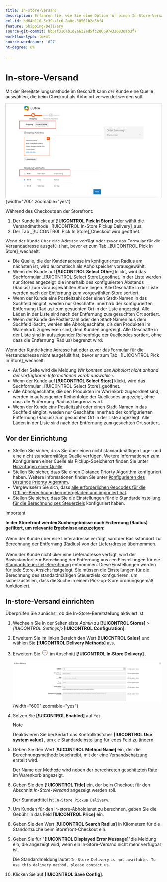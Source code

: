 ```yaml
---
title: In-store-Versand
description: Erfahren Sie, wie Sie eine Option für einen In-Store-Versand für Ihren Store einrichten.
exl-id: bd64b110-5c39-41c6-8a0c-38561b2a5bf4
feature: Shipping/Delivery
source-git-commit: 8b5af316ab1d2e632ed5fc2066974326830ab3f7
workflow-type: tm+mt
source-wordcount: '627'
ht-degree: 0%

---
```


# In-store-Versand

Mit der Bereitstellungsmethode im Geschäft kann der Kunde eine Quelle auswählen, die beim Checkout als Abholort verwendet werden soll.

![Bereitstellungsmethode im Speicher beim Checkout](./assets/luma-in-store-example.png){width="700" zoomable="yes"}

Während des Checkouts an der Storefront:

1. Der Kunde klickt auf **[!UICONTROL Pick In Store]** oder wählt die Versandmethode _[!UICONTROL In-Store Pickup Delivery]_aus.
1. Der Tab _[!UICONTROL Pick In Store]_Checkout wird geöffnet.

Wenn der Kunde über eine Adresse verfügt oder zuvor das Formular für die Versandadresse ausgefüllt hat, bevor er zum Tab _[!UICONTROL Pick In Store]_wechselt:

- Die Quelle, die der Kundenadresse im konfigurierten Radius am nächsten ist, wird automatisch als Abholspeicher vorausgewählt.
- Wenn der Kunde auf **[!UICONTROL Select Other]** klickt, wird das Suchformular _[!UICONTROL Select Store]_geöffnet. In der Liste werden nur Stores angezeigt, die innerhalb des konfigurierten Abstands (Radius) zum vorausgewählten Store liegen. Alle Geschäfte in der Liste werden nach der Entfernung zum vorgewählten Store sortiert.
- Wenn der Kunde eine Postleitzahl oder einen Stadt-Namen in das Suchfeld eingibt, werden nur Geschäfte innerhalb der konfigurierten Entfernung (Radius) zum gesuchten Ort in der Liste angezeigt. Alle Läden in der Liste sind nach der Entfernung zum gesuchten Ort sortiert.
- Wenn der Kunde die Postleitzahl oder den Stadt-Namen aus dem Suchfeld löscht, werden alle Abholgeschäfte, die den Produkten im Warenkorb zugewiesen sind, dem Kunden angezeigt. Alle Geschäfte in der Liste sind in aufsteigender Reihenfolge der Quellcodes sortiert, ohne dass die Entfernung (Radius) begrenzt wird.

Wenn der Kunde keine Adresse hat oder zuvor das Formular für die Versandadresse nicht ausgefüllt hat, bevor er zum Tab _[!UICONTROL Pick In Store]_wechselt:

- Auf der Seite wird die Meldung _Wir konnten den Abholort nicht anhand der verfügbaren Informationen vorab auswählen_.
- Wenn der Kunde auf **[!UICONTROL Select Store]** klickt, wird das Suchformular _[!UICONTROL Select Store]_geöffnet.
- Alle Abholgeschäfte, die den Produkten im Warenkorb zugeordnet sind, werden in aufsteigender Reihenfolge der Quellcodes angezeigt, ohne dass die Entfernung (Radius) begrenzt wird.
- Wenn der Kunde eine Postleitzahl oder einen Stadt-Namen in das Suchfeld eingibt, werden nur Geschäfte innerhalb der konfigurierten Entfernung (Radius) zum gesuchten Ort in der Liste angezeigt. Alle Läden in der Liste sind nach der Entfernung zum gesuchten Ort sortiert.

## Vor der Einrichtung

- Stellen Sie sicher, dass Sie über einen nicht standardmäßigen Lager und eine nicht standardmäßige Quelle verfügen. Weitere Informationen zum Konfigurieren einer Quelle als Pickup-Speicherort finden Sie unter [Hinzufügen einer Quelle](../inventory-management/sources-add.md).
- Stellen Sie sicher, dass Sie einen Distance Priority Algorithm konfiguriert haben. Weitere Informationen finden Sie unter [Konfigurieren des Distance Priority Algorithm](../inventory-management/distance-priority-algorithm.md).
- Vergewissern Sie sich, dass [alle erforderlichen Geocodes für die Offline-Berechnung heruntergeladen und importiert hat](../inventory-management/cli.md#import-geocodes).
- Stellen Sie sicher, dass Sie die Einstellungen für die [Standardeinstellung für die Berechnung des Steuerziels](../configuration-reference/sales/tax.md#default-tax-destination-calculation) konfiguriert haben.

>[!IMPORTANT]
>
>**In der Storefront werden Suchergebnisse nach Entfernung (Radius) gefiltert, um relevante Ergebnisse anzuzeigen:**<br><br>
>Wenn der Kunde über eine Lieferadresse verfügt, wird der Basisstandort zur Berechnung der Entfernung (Radius) von der Lieferadresse übernommen.<br><br>
>Wenn der Kunde nicht über eine Lieferadresse verfügt, wird der Basisstandort zur Berechnung der Entfernung aus den Einstellungen für die [Standardsteuerziel-Berechnung](../configuration-reference/sales/tax.md#default-tax-destination-calculation) entnommen. Diese Einstellungen werden für jede Store-Ansicht festgelegt. Sie müssen die Einstellungen für die Berechnung des standardmäßigen Steuerziels konfigurieren, um sicherzustellen, dass die Suche in einem Pick-up-Store ordnungsgemäß funktioniert.

## In-store-Versand einrichten

Überprüfen Sie zunächst, ob die In-Store-Bereitstellung aktiviert ist.

1. Wechseln Sie in der Seitenleiste _Admin_ zu **[!UICONTROL Stores]** > _[!UICONTROL Settings]_>**[!UICONTROL Configuration]**.

1. Erweitern Sie im linken Bereich den Wert **[!UICONTROL Sales]** und wählen Sie **[!UICONTROL Delivery Methods]** aus.

1. Erweitern Sie ![Erweiterungsauswahl](../assets/icon-display-expand.png) im Abschnitt **[!UICONTROL In-Store Delivery]** .

   ![ In-store-Bereitstellung](../configuration-reference/sales/assets/delivery-methods-in-store-delivery.png){width="600" zoomable="yes"}

1. Setzen Sie **[!UICONTROL Enabled]** auf `Yes`.

   >[!NOTE]
   >
   >Deaktivieren Sie bei Bedarf das Kontrollkästchen **[!UICONTROL Use system value]** , um die Standardeinstellung für jedes Feld zu ändern.

1. Geben Sie den Wert **[!UICONTROL Method Name]** ein, der die Berechnungsmethode beschreibt, mit der eine Versandschätzung erstellt wird.

   Der Name der Methode wird neben der berechneten geschätzten Rate im Warenkorb angezeigt.

1. Geben Sie den **[!UICONTROL Title]** ein, der beim Checkout für den Abschnitt _In-Store-Versand_ angezeigt werden soll.

   Der Standardtitel ist `In-Store Pickup Delivery`.

1. Um Kunden für den In-store-Abholdienst zu berechnen, geben Sie die Gebühr in das Feld **[!UICONTROL Price]** ein.

1. Geben Sie den Wert **[!UICONTROL Search Radius]** in Kilometern für die Standortsuche beim Storefront-Checkout ein.

1. Geben Sie für &quot;**[!UICONTROL Displayed Error Message]**&quot;die Meldung ein, die angezeigt wird, wenn ein In-Store-Versand nicht mehr verfügbar ist.

   Die Standardmeldung lautet `In-Store Delivery is not available. To use this delivery method, please contact us.`

1. Klicken Sie auf **[!UICONTROL Save Config]**.
